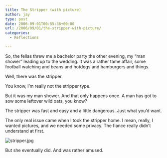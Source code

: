 ```yaml
---
title: The Stripper (with picture)
author: jay
type: post
date: 2006-09-01T00:55:36+00:00
url: /2006/09/01/the-stripper-with-picture/
categories:
  - Reflections

---
```

So, the fellas threw me a bachelor party the other evening, my “man shower” leading up to the wedding. It was a rather tame affair, some football watching and beans and hotdogs and hamburgers and things.

Well, there was the stripper.

You know, I’m really not the stripper type.

But it was my man shower. And that only happens once. A man has got to sow some leftover wild oats, you know?

The stripper was fast and easy and a little dangerous. Just what you’d want.

The only real issue came when I took the stripper home. I mean, really, I wanted pictures, and we needed some privacy. The fiance really didn’t understand at first.

![stripper.jpg][1]

But she eventually did. And was rather amused.

 [1]: https://files.rambleon.org/images/2006/08/stripper.jpg